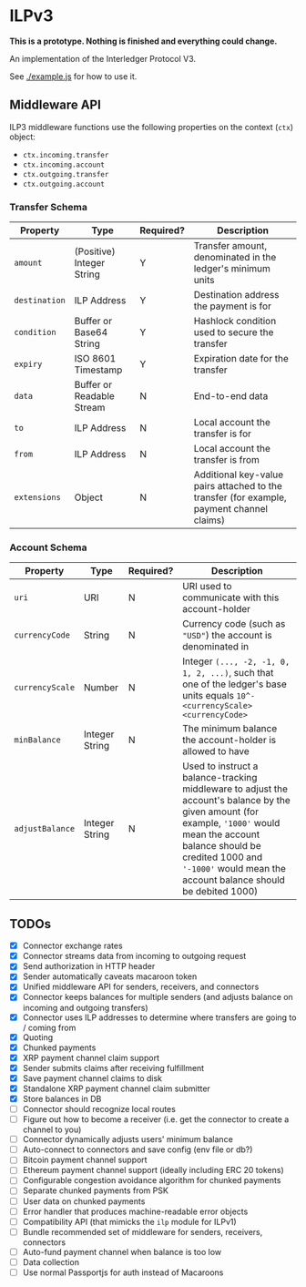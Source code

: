 # ILPv3

**This is a prototype. Nothing is finished and everything could change.**

An implementation of the Interledger Protocol V3.

See [./example.js](./example.js) for how to use it.

## Middleware API

ILP3 middleware functions use the following properties on the context (`ctx`) object:

* `ctx.incoming.transfer`
* `ctx.incoming.account`
* `ctx.outgoing.transfer`
* `ctx.outgoing.account`

### Transfer Schema

| Property | Type | Required? | Description |
|---|---|---|---|
| `amount` | (Positive) Integer String | Y | Transfer amount, denominated in the ledger's minimum units |
| `destination` | ILP Address | Y | Destination address the payment is for |
| `condition` | Buffer or Base64 String | Y | Hashlock condition used to secure the transfer |
| `expiry` | ISO 8601 Timestamp | Y | Expiration date for the transfer |
| `data` | Buffer or Readable Stream | N | End-to-end data |
| `to` | ILP Address | N | Local account the transfer is for |
| `from` | ILP Address | N | Local account the transfer is from |
| `extensions` | Object | N | Additional key-value pairs attached to the transfer (for example, payment channel claims) |

### Account Schema

| Property | Type | Required? | Description |
|---|---|---|---|
| `uri` | URI | N | URI used to communicate with this account-holder |
| `currencyCode` | String | N | Currency code (such as `"USD"`) the account is denominated in |
| `currencyScale` | Number | N | Integer `(..., -2, -1, 0, 1, 2, ...)`, such that one of the ledger's base units equals `10^-<currencyScale> <currencyCode>` |
| `minBalance` | Integer String | N | The minimum balance the account-holder is allowed to have |
| `adjustBalance` | Integer String | N | Used to instruct a balance-tracking middleware to adjust the account's balance by the given amount (for example, `'1000'` would mean the account balance should be credited 1000 and `'-1000'` would mean the account balance should be debited 1000) |


## TODOs

- [x] Connector exchange rates
- [x] Connector streams data from incoming to outgoing request
- [x] Send authorization in HTTP header
- [x] Sender automatically caveats macaroon token
- [x] Unified middleware API for senders, receivers, and connectors
- [x] Connector keeps balances for multiple senders (and adjusts balance on incoming and outgoing transfers)
- [x] Connector uses ILP addresses to determine where transfers are going to / coming from
- [x] Quoting
- [x] Chunked payments
- [x] XRP payment channel claim support
- [x] Sender submits claims after receiving fulfillment
- [x] Save payment channel claims to disk
- [x] Standalone XRP payment channel claim submitter
- [x] Store balances in DB
- [ ] Connector should recognize local routes
- [ ] Figure out how to become a receiver (i.e. get the connector to create a channel to you)
- [ ] Connector dynamically adjusts users' minimum balance
- [ ] Auto-connect to connectors and save config (env file or db?)
- [ ] Bitcoin payment channel support
- [ ] Ethereum payment channel support (ideally including ERC 20 tokens)
- [ ] Configurable congestion avoidance algorithm for chunked payments
- [ ] Separate chunked payments from PSK
- [ ] User data on chunked payments
- [ ] Error handler that produces machine-readable error objects
- [ ] Compatibility API (that mimicks the `ilp` module for ILPv1)
- [ ] Bundle recommended set of middleware for senders, receivers, connectors
- [ ] Auto-fund payment channel when balance is too low
- [ ] Data collection
- [ ] Use normal Passportjs for auth instead of Macaroons

